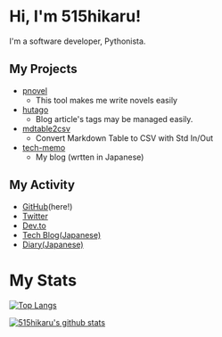 # Hi, I'm 515hikaru!

I'm a software developer, Pythonista.

## My Projects

- [pnovel](https://github.com/515hikaru/pnovel)
    - This tool makes me write novels easily
- [hutago](https://github.com/515hikaru/hutago)
    - Blog article's tags may be managed easily.
- [mdtable2csv](https://github.com/515hikaru/mdtable2csv)
    - Convert Markdown Table to CSV with Std In/Out
- [tech-memo](https://github.com/515hikaru/tech-memo)
    - My blog (wrtten in Japanese)

## My Activity

- [GitHub](https://github.com/515hikaru)(here!)
- [Twitter](https://twitter.com/515hikaru_en)
- [Dev.to](https://dev.to/515hikaru)
- [Tech Blog(Japanese)](https://tech.515hikaru.net/) 
- [Diary(Japanese)](https://blog.515hikaru.net/)

# My Stats

[![Top Langs](https://github-readme-stats.vercel.app/api/top-langs/?username=515hikaru&layout=compact)](https://github.com/anuraghazra/github-readme-stats)

[![515hikaru's github stats](https://github-readme-stats.vercel.app/api?username=515hikaru&show_icons=true)](https://github.com/anuraghazra/github-readme-stats)
